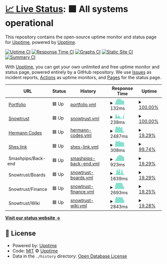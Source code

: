 # [📈 Live Status](https://itishermann.me): <!--live status--> **🟩 All systems operational**

This repository contains the open-source uptime monitor and status page for [Upptime](https://upptime.js.org), powered by [Upptime](https://github.com/upptime/upptime).

[![Uptime CI](https://github.com/koj-co/upptime/workflows/Uptime%20CI/badge.svg)](https://github.com/koj-co/upptime/actions?query=workflow%3A%22Uptime+CI%22)
[![Response Time CI](https://github.com/koj-co/upptime/workflows/Response%20Time%20CI/badge.svg)](https://github.com/koj-co/upptime/actions?query=workflow%3A%22Response+Time+CI%22)
[![Graphs CI](https://github.com/koj-co/upptime/workflows/Graphs%20CI/badge.svg)](https://github.com/koj-co/upptime/actions?query=workflow%3A%22Graphs+CI%22)
[![Static Site CI](https://github.com/koj-co/upptime/workflows/Static%20Site%20CI/badge.svg)](https://github.com/koj-co/upptime/actions?query=workflow%3A%22Static+Site+CI%22)
[![Summary CI](https://github.com/koj-co/upptime/workflows/Summary%20CI/badge.svg)](https://github.com/koj-co/upptime/actions?query=workflow%3A%22Summary+CI%22)

With [Upptime](https://upptime.js.org), you can get your own unlimited and free uptime monitor and status page, powered entirely by a GitHub repository. We use [Issues](https://github.com/upptime/upptime/issues) as incident reports, [Actions](https://github.com/upptime/upptime/actions) as uptime monitors, and [Pages](https://itishermann.me) for the status page.

<!--start: status pages-->
<!-- This summary is generated by Upptime (https://github.com/upptime/upptime) -->
<!-- Do not edit this manually, your changes will be overwritten -->
<!-- prettier-ignore -->
| URL | Status | History | Response Time | Uptime |
| --- | ------ | ------- | ------------- | ------ |
| <img alt="" src="https://favicons.githubusercontent.com/itishermann.me" height="13"> [Portfolio](https://itishermann.me) | 🟩 Up | [portfolio.yml](https://github.com/itishermann/upptime/commits/HEAD/history/portfolio.yml) | <details><summary><img alt="Response time graph" src="./graphs/portfolio/response-time-week.png" height="20"> 132ms</summary><br><a href="https://itishermann.me/history/portfolio"><img alt="Response time 145" src="https://img.shields.io/endpoint?url=https%3A%2F%2Fraw.githubusercontent.com%2Fitishermann%2Fupptime%2FHEAD%2Fapi%2Fportfolio%2Fresponse-time.json"></a><br><a href="https://itishermann.me/history/portfolio"><img alt="24-hour response time 106" src="https://img.shields.io/endpoint?url=https%3A%2F%2Fraw.githubusercontent.com%2Fitishermann%2Fupptime%2FHEAD%2Fapi%2Fportfolio%2Fresponse-time-day.json"></a><br><a href="https://itishermann.me/history/portfolio"><img alt="7-day response time 132" src="https://img.shields.io/endpoint?url=https%3A%2F%2Fraw.githubusercontent.com%2Fitishermann%2Fupptime%2FHEAD%2Fapi%2Fportfolio%2Fresponse-time-week.json"></a><br><a href="https://itishermann.me/history/portfolio"><img alt="30-day response time 151" src="https://img.shields.io/endpoint?url=https%3A%2F%2Fraw.githubusercontent.com%2Fitishermann%2Fupptime%2FHEAD%2Fapi%2Fportfolio%2Fresponse-time-month.json"></a><br><a href="https://itishermann.me/history/portfolio"><img alt="1-year response time 145" src="https://img.shields.io/endpoint?url=https%3A%2F%2Fraw.githubusercontent.com%2Fitishermann%2Fupptime%2FHEAD%2Fapi%2Fportfolio%2Fresponse-time-year.json"></a></details> | <details><summary><a href="https://itishermann.me/history/portfolio">100.00%</a></summary><a href="https://itishermann.me/history/portfolio"><img alt="All-time uptime 100.00%" src="https://img.shields.io/endpoint?url=https%3A%2F%2Fraw.githubusercontent.com%2Fitishermann%2Fupptime%2FHEAD%2Fapi%2Fportfolio%2Fuptime.json"></a><br><a href="https://itishermann.me/history/portfolio"><img alt="24-hour uptime 100.00%" src="https://img.shields.io/endpoint?url=https%3A%2F%2Fraw.githubusercontent.com%2Fitishermann%2Fupptime%2FHEAD%2Fapi%2Fportfolio%2Fuptime-day.json"></a><br><a href="https://itishermann.me/history/portfolio"><img alt="7-day uptime 100.00%" src="https://img.shields.io/endpoint?url=https%3A%2F%2Fraw.githubusercontent.com%2Fitishermann%2Fupptime%2FHEAD%2Fapi%2Fportfolio%2Fuptime-week.json"></a><br><a href="https://itishermann.me/history/portfolio"><img alt="30-day uptime 100.00%" src="https://img.shields.io/endpoint?url=https%3A%2F%2Fraw.githubusercontent.com%2Fitishermann%2Fupptime%2FHEAD%2Fapi%2Fportfolio%2Fuptime-month.json"></a><br><a href="https://itishermann.me/history/portfolio"><img alt="1-year uptime 100.00%" src="https://img.shields.io/endpoint?url=https%3A%2F%2Fraw.githubusercontent.com%2Fitishermann%2Fupptime%2FHEAD%2Fapi%2Fportfolio%2Fuptime-year.json"></a></details>
| <img alt="" src="https://favicons.githubusercontent.com/www.snowtrust.fr" height="13"> [Snowtrust](https://www.snowtrust.fr) | 🟩 Up | [snowtrust.yml](https://github.com/itishermann/upptime/commits/HEAD/history/snowtrust.yml) | <details><summary><img alt="Response time graph" src="./graphs/snowtrust/response-time-week.png" height="20"> 238ms</summary><br><a href="https://itishermann.me/history/snowtrust"><img alt="Response time 363" src="https://img.shields.io/endpoint?url=https%3A%2F%2Fraw.githubusercontent.com%2Fitishermann%2Fupptime%2FHEAD%2Fapi%2Fsnowtrust%2Fresponse-time.json"></a><br><a href="https://itishermann.me/history/snowtrust"><img alt="24-hour response time 587" src="https://img.shields.io/endpoint?url=https%3A%2F%2Fraw.githubusercontent.com%2Fitishermann%2Fupptime%2FHEAD%2Fapi%2Fsnowtrust%2Fresponse-time-day.json"></a><br><a href="https://itishermann.me/history/snowtrust"><img alt="7-day response time 238" src="https://img.shields.io/endpoint?url=https%3A%2F%2Fraw.githubusercontent.com%2Fitishermann%2Fupptime%2FHEAD%2Fapi%2Fsnowtrust%2Fresponse-time-week.json"></a><br><a href="https://itishermann.me/history/snowtrust"><img alt="30-day response time 359" src="https://img.shields.io/endpoint?url=https%3A%2F%2Fraw.githubusercontent.com%2Fitishermann%2Fupptime%2FHEAD%2Fapi%2Fsnowtrust%2Fresponse-time-month.json"></a><br><a href="https://itishermann.me/history/snowtrust"><img alt="1-year response time 363" src="https://img.shields.io/endpoint?url=https%3A%2F%2Fraw.githubusercontent.com%2Fitishermann%2Fupptime%2FHEAD%2Fapi%2Fsnowtrust%2Fresponse-time-year.json"></a></details> | <details><summary><a href="https://itishermann.me/history/snowtrust">100.00%</a></summary><a href="https://itishermann.me/history/snowtrust"><img alt="All-time uptime 99.96%" src="https://img.shields.io/endpoint?url=https%3A%2F%2Fraw.githubusercontent.com%2Fitishermann%2Fupptime%2FHEAD%2Fapi%2Fsnowtrust%2Fuptime.json"></a><br><a href="https://itishermann.me/history/snowtrust"><img alt="24-hour uptime 100.00%" src="https://img.shields.io/endpoint?url=https%3A%2F%2Fraw.githubusercontent.com%2Fitishermann%2Fupptime%2FHEAD%2Fapi%2Fsnowtrust%2Fuptime-day.json"></a><br><a href="https://itishermann.me/history/snowtrust"><img alt="7-day uptime 100.00%" src="https://img.shields.io/endpoint?url=https%3A%2F%2Fraw.githubusercontent.com%2Fitishermann%2Fupptime%2FHEAD%2Fapi%2Fsnowtrust%2Fuptime-week.json"></a><br><a href="https://itishermann.me/history/snowtrust"><img alt="30-day uptime 99.95%" src="https://img.shields.io/endpoint?url=https%3A%2F%2Fraw.githubusercontent.com%2Fitishermann%2Fupptime%2FHEAD%2Fapi%2Fsnowtrust%2Fuptime-month.json"></a><br><a href="https://itishermann.me/history/snowtrust"><img alt="1-year uptime 99.96%" src="https://img.shields.io/endpoint?url=https%3A%2F%2Fraw.githubusercontent.com%2Fitishermann%2Fupptime%2FHEAD%2Fapi%2Fsnowtrust%2Fuptime-year.json"></a></details>
| <img alt="" src="https://favicons.githubusercontent.com/www.hermann.codes" height="13"> [Hermann Codes](https://www.hermann.codes) | 🟩 Up | [hermann-codes.yml](https://github.com/itishermann/upptime/commits/HEAD/history/hermann-codes.yml) | <details><summary><img alt="Response time graph" src="./graphs/hermann-codes/response-time-week.png" height="20"> 2487ms</summary><br><a href="https://itishermann.me/history/hermann-codes"><img alt="Response time 1210" src="https://img.shields.io/endpoint?url=https%3A%2F%2Fraw.githubusercontent.com%2Fitishermann%2Fupptime%2FHEAD%2Fapi%2Fhermann-codes%2Fresponse-time.json"></a><br><a href="https://itishermann.me/history/hermann-codes"><img alt="24-hour response time 633" src="https://img.shields.io/endpoint?url=https%3A%2F%2Fraw.githubusercontent.com%2Fitishermann%2Fupptime%2FHEAD%2Fapi%2Fhermann-codes%2Fresponse-time-day.json"></a><br><a href="https://itishermann.me/history/hermann-codes"><img alt="7-day response time 2487" src="https://img.shields.io/endpoint?url=https%3A%2F%2Fraw.githubusercontent.com%2Fitishermann%2Fupptime%2FHEAD%2Fapi%2Fhermann-codes%2Fresponse-time-week.json"></a><br><a href="https://itishermann.me/history/hermann-codes"><img alt="30-day response time 1265" src="https://img.shields.io/endpoint?url=https%3A%2F%2Fraw.githubusercontent.com%2Fitishermann%2Fupptime%2FHEAD%2Fapi%2Fhermann-codes%2Fresponse-time-month.json"></a><br><a href="https://itishermann.me/history/hermann-codes"><img alt="1-year response time 1210" src="https://img.shields.io/endpoint?url=https%3A%2F%2Fraw.githubusercontent.com%2Fitishermann%2Fupptime%2FHEAD%2Fapi%2Fhermann-codes%2Fresponse-time-year.json"></a></details> | <details><summary><a href="https://itishermann.me/history/hermann-codes">19.29%</a></summary><a href="https://itishermann.me/history/hermann-codes"><img alt="All-time uptime 80.71%" src="https://img.shields.io/endpoint?url=https%3A%2F%2Fraw.githubusercontent.com%2Fitishermann%2Fupptime%2FHEAD%2Fapi%2Fhermann-codes%2Fuptime.json"></a><br><a href="https://itishermann.me/history/hermann-codes"><img alt="24-hour uptime 100.00%" src="https://img.shields.io/endpoint?url=https%3A%2F%2Fraw.githubusercontent.com%2Fitishermann%2Fupptime%2FHEAD%2Fapi%2Fhermann-codes%2Fuptime-day.json"></a><br><a href="https://itishermann.me/history/hermann-codes"><img alt="7-day uptime 19.29%" src="https://img.shields.io/endpoint?url=https%3A%2F%2Fraw.githubusercontent.com%2Fitishermann%2Fupptime%2FHEAD%2Fapi%2Fhermann-codes%2Fuptime-week.json"></a><br><a href="https://itishermann.me/history/hermann-codes"><img alt="30-day uptime 75.86%" src="https://img.shields.io/endpoint?url=https%3A%2F%2Fraw.githubusercontent.com%2Fitishermann%2Fupptime%2FHEAD%2Fapi%2Fhermann-codes%2Fuptime-month.json"></a><br><a href="https://itishermann.me/history/hermann-codes"><img alt="1-year uptime 80.71%" src="https://img.shields.io/endpoint?url=https%3A%2F%2Fraw.githubusercontent.com%2Fitishermann%2Fupptime%2FHEAD%2Fapi%2Fhermann-codes%2Fuptime-year.json"></a></details>
| <img alt="" src="https://favicons.githubusercontent.com/shes.link" height="13"> [Shes.link](https://shes.link) | 🟩 Up | [shes-link.yml](https://github.com/itishermann/upptime/commits/HEAD/history/shes-link.yml) | <details><summary><img alt="Response time graph" src="./graphs/shes-link/response-time-week.png" height="20"> 308ms</summary><br><a href="https://itishermann.me/history/shes-link"><img alt="Response time 935" src="https://img.shields.io/endpoint?url=https%3A%2F%2Fraw.githubusercontent.com%2Fitishermann%2Fupptime%2FHEAD%2Fapi%2Fshes-link%2Fresponse-time.json"></a><br><a href="https://itishermann.me/history/shes-link"><img alt="24-hour response time 239" src="https://img.shields.io/endpoint?url=https%3A%2F%2Fraw.githubusercontent.com%2Fitishermann%2Fupptime%2FHEAD%2Fapi%2Fshes-link%2Fresponse-time-day.json"></a><br><a href="https://itishermann.me/history/shes-link"><img alt="7-day response time 308" src="https://img.shields.io/endpoint?url=https%3A%2F%2Fraw.githubusercontent.com%2Fitishermann%2Fupptime%2FHEAD%2Fapi%2Fshes-link%2Fresponse-time-week.json"></a><br><a href="https://itishermann.me/history/shes-link"><img alt="30-day response time 520" src="https://img.shields.io/endpoint?url=https%3A%2F%2Fraw.githubusercontent.com%2Fitishermann%2Fupptime%2FHEAD%2Fapi%2Fshes-link%2Fresponse-time-month.json"></a><br><a href="https://itishermann.me/history/shes-link"><img alt="1-year response time 935" src="https://img.shields.io/endpoint?url=https%3A%2F%2Fraw.githubusercontent.com%2Fitishermann%2Fupptime%2FHEAD%2Fapi%2Fshes-link%2Fresponse-time-year.json"></a></details> | <details><summary><a href="https://itishermann.me/history/shes-link">99.74%</a></summary><a href="https://itishermann.me/history/shes-link"><img alt="All-time uptime 99.95%" src="https://img.shields.io/endpoint?url=https%3A%2F%2Fraw.githubusercontent.com%2Fitishermann%2Fupptime%2FHEAD%2Fapi%2Fshes-link%2Fuptime.json"></a><br><a href="https://itishermann.me/history/shes-link"><img alt="24-hour uptime 100.00%" src="https://img.shields.io/endpoint?url=https%3A%2F%2Fraw.githubusercontent.com%2Fitishermann%2Fupptime%2FHEAD%2Fapi%2Fshes-link%2Fuptime-day.json"></a><br><a href="https://itishermann.me/history/shes-link"><img alt="7-day uptime 99.74%" src="https://img.shields.io/endpoint?url=https%3A%2F%2Fraw.githubusercontent.com%2Fitishermann%2Fupptime%2FHEAD%2Fapi%2Fshes-link%2Fuptime-week.json"></a><br><a href="https://itishermann.me/history/shes-link"><img alt="30-day uptime 99.94%" src="https://img.shields.io/endpoint?url=https%3A%2F%2Fraw.githubusercontent.com%2Fitishermann%2Fupptime%2FHEAD%2Fapi%2Fshes-link%2Fuptime-month.json"></a><br><a href="https://itishermann.me/history/shes-link"><img alt="1-year uptime 99.95%" src="https://img.shields.io/endpoint?url=https%3A%2F%2Fraw.githubusercontent.com%2Fitishermann%2Fupptime%2FHEAD%2Fapi%2Fshes-link%2Fuptime-year.json"></a></details>
| <img alt="" src="https://favicons.githubusercontent.com/null" height="13"> Smashpips/Back-end | 🟩 Up | [smashpips-back-end.yml](https://github.com/itishermann/upptime/commits/HEAD/history/smashpips-back-end.yml) | <details><summary><img alt="Response time graph" src="./graphs/smashpips-back-end/response-time-week.png" height="20"> 923ms</summary><br><a href="https://itishermann.me/history/smashpips-back-end"><img alt="Response time 1402" src="https://img.shields.io/endpoint?url=https%3A%2F%2Fraw.githubusercontent.com%2Fitishermann%2Fupptime%2FHEAD%2Fapi%2Fsmashpips-back-end%2Fresponse-time.json"></a><br><a href="https://itishermann.me/history/smashpips-back-end"><img alt="24-hour response time 730" src="https://img.shields.io/endpoint?url=https%3A%2F%2Fraw.githubusercontent.com%2Fitishermann%2Fupptime%2FHEAD%2Fapi%2Fsmashpips-back-end%2Fresponse-time-day.json"></a><br><a href="https://itishermann.me/history/smashpips-back-end"><img alt="7-day response time 923" src="https://img.shields.io/endpoint?url=https%3A%2F%2Fraw.githubusercontent.com%2Fitishermann%2Fupptime%2FHEAD%2Fapi%2Fsmashpips-back-end%2Fresponse-time-week.json"></a><br><a href="https://itishermann.me/history/smashpips-back-end"><img alt="30-day response time 1200" src="https://img.shields.io/endpoint?url=https%3A%2F%2Fraw.githubusercontent.com%2Fitishermann%2Fupptime%2FHEAD%2Fapi%2Fsmashpips-back-end%2Fresponse-time-month.json"></a><br><a href="https://itishermann.me/history/smashpips-back-end"><img alt="1-year response time 1402" src="https://img.shields.io/endpoint?url=https%3A%2F%2Fraw.githubusercontent.com%2Fitishermann%2Fupptime%2FHEAD%2Fapi%2Fsmashpips-back-end%2Fresponse-time-year.json"></a></details> | <details><summary><a href="https://itishermann.me/history/smashpips-back-end">19.29%</a></summary><a href="https://itishermann.me/history/smashpips-back-end"><img alt="All-time uptime 80.88%" src="https://img.shields.io/endpoint?url=https%3A%2F%2Fraw.githubusercontent.com%2Fitishermann%2Fupptime%2FHEAD%2Fapi%2Fsmashpips-back-end%2Fuptime.json"></a><br><a href="https://itishermann.me/history/smashpips-back-end"><img alt="24-hour uptime 100.00%" src="https://img.shields.io/endpoint?url=https%3A%2F%2Fraw.githubusercontent.com%2Fitishermann%2Fupptime%2FHEAD%2Fapi%2Fsmashpips-back-end%2Fuptime-day.json"></a><br><a href="https://itishermann.me/history/smashpips-back-end"><img alt="7-day uptime 19.29%" src="https://img.shields.io/endpoint?url=https%3A%2F%2Fraw.githubusercontent.com%2Fitishermann%2Fupptime%2FHEAD%2Fapi%2Fsmashpips-back-end%2Fuptime-week.json"></a><br><a href="https://itishermann.me/history/smashpips-back-end"><img alt="30-day uptime 76.07%" src="https://img.shields.io/endpoint?url=https%3A%2F%2Fraw.githubusercontent.com%2Fitishermann%2Fupptime%2FHEAD%2Fapi%2Fsmashpips-back-end%2Fuptime-month.json"></a><br><a href="https://itishermann.me/history/smashpips-back-end"><img alt="1-year uptime 80.88%" src="https://img.shields.io/endpoint?url=https%3A%2F%2Fraw.githubusercontent.com%2Fitishermann%2Fupptime%2FHEAD%2Fapi%2Fsmashpips-back-end%2Fuptime-year.json"></a></details>
| <img alt="" src="https://favicons.githubusercontent.com/null" height="13"> Snowtrust/Boards | 🟩 Up | [snowtrust-boards.yml](https://github.com/itishermann/upptime/commits/HEAD/history/snowtrust-boards.yml) | <details><summary><img alt="Response time graph" src="./graphs/snowtrust-boards/response-time-week.png" height="20"> 1639ms</summary><br><a href="https://itishermann.me/history/snowtrust-boards"><img alt="Response time 1051" src="https://img.shields.io/endpoint?url=https%3A%2F%2Fraw.githubusercontent.com%2Fitishermann%2Fupptime%2FHEAD%2Fapi%2Fsnowtrust-boards%2Fresponse-time.json"></a><br><a href="https://itishermann.me/history/snowtrust-boards"><img alt="24-hour response time 596" src="https://img.shields.io/endpoint?url=https%3A%2F%2Fraw.githubusercontent.com%2Fitishermann%2Fupptime%2FHEAD%2Fapi%2Fsnowtrust-boards%2Fresponse-time-day.json"></a><br><a href="https://itishermann.me/history/snowtrust-boards"><img alt="7-day response time 1639" src="https://img.shields.io/endpoint?url=https%3A%2F%2Fraw.githubusercontent.com%2Fitishermann%2Fupptime%2FHEAD%2Fapi%2Fsnowtrust-boards%2Fresponse-time-week.json"></a><br><a href="https://itishermann.me/history/snowtrust-boards"><img alt="30-day response time 1082" src="https://img.shields.io/endpoint?url=https%3A%2F%2Fraw.githubusercontent.com%2Fitishermann%2Fupptime%2FHEAD%2Fapi%2Fsnowtrust-boards%2Fresponse-time-month.json"></a><br><a href="https://itishermann.me/history/snowtrust-boards"><img alt="1-year response time 1051" src="https://img.shields.io/endpoint?url=https%3A%2F%2Fraw.githubusercontent.com%2Fitishermann%2Fupptime%2FHEAD%2Fapi%2Fsnowtrust-boards%2Fresponse-time-year.json"></a></details> | <details><summary><a href="https://itishermann.me/history/snowtrust-boards">19.29%</a></summary><a href="https://itishermann.me/history/snowtrust-boards"><img alt="All-time uptime 80.76%" src="https://img.shields.io/endpoint?url=https%3A%2F%2Fraw.githubusercontent.com%2Fitishermann%2Fupptime%2FHEAD%2Fapi%2Fsnowtrust-boards%2Fuptime.json"></a><br><a href="https://itishermann.me/history/snowtrust-boards"><img alt="24-hour uptime 100.00%" src="https://img.shields.io/endpoint?url=https%3A%2F%2Fraw.githubusercontent.com%2Fitishermann%2Fupptime%2FHEAD%2Fapi%2Fsnowtrust-boards%2Fuptime-day.json"></a><br><a href="https://itishermann.me/history/snowtrust-boards"><img alt="7-day uptime 19.29%" src="https://img.shields.io/endpoint?url=https%3A%2F%2Fraw.githubusercontent.com%2Fitishermann%2Fupptime%2FHEAD%2Fapi%2Fsnowtrust-boards%2Fuptime-week.json"></a><br><a href="https://itishermann.me/history/snowtrust-boards"><img alt="30-day uptime 75.89%" src="https://img.shields.io/endpoint?url=https%3A%2F%2Fraw.githubusercontent.com%2Fitishermann%2Fupptime%2FHEAD%2Fapi%2Fsnowtrust-boards%2Fuptime-month.json"></a><br><a href="https://itishermann.me/history/snowtrust-boards"><img alt="1-year uptime 80.76%" src="https://img.shields.io/endpoint?url=https%3A%2F%2Fraw.githubusercontent.com%2Fitishermann%2Fupptime%2FHEAD%2Fapi%2Fsnowtrust-boards%2Fuptime-year.json"></a></details>
| <img alt="" src="https://favicons.githubusercontent.com/null" height="13"> Snowtrust/Finance | 🟩 Up | [snowtrust-finance.yml](https://github.com/itishermann/upptime/commits/HEAD/history/snowtrust-finance.yml) | <details><summary><img alt="Response time graph" src="./graphs/snowtrust-finance/response-time-week.png" height="20"> 2693ms</summary><br><a href="https://itishermann.me/history/snowtrust-finance"><img alt="Response time 1844" src="https://img.shields.io/endpoint?url=https%3A%2F%2Fraw.githubusercontent.com%2Fitishermann%2Fupptime%2FHEAD%2Fapi%2Fsnowtrust-finance%2Fresponse-time.json"></a><br><a href="https://itishermann.me/history/snowtrust-finance"><img alt="24-hour response time 1185" src="https://img.shields.io/endpoint?url=https%3A%2F%2Fraw.githubusercontent.com%2Fitishermann%2Fupptime%2FHEAD%2Fapi%2Fsnowtrust-finance%2Fresponse-time-day.json"></a><br><a href="https://itishermann.me/history/snowtrust-finance"><img alt="7-day response time 2693" src="https://img.shields.io/endpoint?url=https%3A%2F%2Fraw.githubusercontent.com%2Fitishermann%2Fupptime%2FHEAD%2Fapi%2Fsnowtrust-finance%2Fresponse-time-week.json"></a><br><a href="https://itishermann.me/history/snowtrust-finance"><img alt="30-day response time 1838" src="https://img.shields.io/endpoint?url=https%3A%2F%2Fraw.githubusercontent.com%2Fitishermann%2Fupptime%2FHEAD%2Fapi%2Fsnowtrust-finance%2Fresponse-time-month.json"></a><br><a href="https://itishermann.me/history/snowtrust-finance"><img alt="1-year response time 1844" src="https://img.shields.io/endpoint?url=https%3A%2F%2Fraw.githubusercontent.com%2Fitishermann%2Fupptime%2FHEAD%2Fapi%2Fsnowtrust-finance%2Fresponse-time-year.json"></a></details> | <details><summary><a href="https://itishermann.me/history/snowtrust-finance">19.25%</a></summary><a href="https://itishermann.me/history/snowtrust-finance"><img alt="All-time uptime 80.83%" src="https://img.shields.io/endpoint?url=https%3A%2F%2Fraw.githubusercontent.com%2Fitishermann%2Fupptime%2FHEAD%2Fapi%2Fsnowtrust-finance%2Fuptime.json"></a><br><a href="https://itishermann.me/history/snowtrust-finance"><img alt="24-hour uptime 99.76%" src="https://img.shields.io/endpoint?url=https%3A%2F%2Fraw.githubusercontent.com%2Fitishermann%2Fupptime%2FHEAD%2Fapi%2Fsnowtrust-finance%2Fuptime-day.json"></a><br><a href="https://itishermann.me/history/snowtrust-finance"><img alt="7-day uptime 19.25%" src="https://img.shields.io/endpoint?url=https%3A%2F%2Fraw.githubusercontent.com%2Fitishermann%2Fupptime%2FHEAD%2Fapi%2Fsnowtrust-finance%2Fuptime-week.json"></a><br><a href="https://itishermann.me/history/snowtrust-finance"><img alt="30-day uptime 75.98%" src="https://img.shields.io/endpoint?url=https%3A%2F%2Fraw.githubusercontent.com%2Fitishermann%2Fupptime%2FHEAD%2Fapi%2Fsnowtrust-finance%2Fuptime-month.json"></a><br><a href="https://itishermann.me/history/snowtrust-finance"><img alt="1-year uptime 80.83%" src="https://img.shields.io/endpoint?url=https%3A%2F%2Fraw.githubusercontent.com%2Fitishermann%2Fupptime%2FHEAD%2Fapi%2Fsnowtrust-finance%2Fuptime-year.json"></a></details>
| <img alt="" src="https://favicons.githubusercontent.com/null" height="13"> Snowtrust/Wiki | 🟩 Up | [snowtrust-wiki.yml](https://github.com/itishermann/upptime/commits/HEAD/history/snowtrust-wiki.yml) | <details><summary><img alt="Response time graph" src="./graphs/snowtrust-wiki/response-time-week.png" height="20"> 2843ms</summary><br><a href="https://itishermann.me/history/snowtrust-wiki"><img alt="Response time 1823" src="https://img.shields.io/endpoint?url=https%3A%2F%2Fraw.githubusercontent.com%2Fitishermann%2Fupptime%2FHEAD%2Fapi%2Fsnowtrust-wiki%2Fresponse-time.json"></a><br><a href="https://itishermann.me/history/snowtrust-wiki"><img alt="24-hour response time 1195" src="https://img.shields.io/endpoint?url=https%3A%2F%2Fraw.githubusercontent.com%2Fitishermann%2Fupptime%2FHEAD%2Fapi%2Fsnowtrust-wiki%2Fresponse-time-day.json"></a><br><a href="https://itishermann.me/history/snowtrust-wiki"><img alt="7-day response time 2843" src="https://img.shields.io/endpoint?url=https%3A%2F%2Fraw.githubusercontent.com%2Fitishermann%2Fupptime%2FHEAD%2Fapi%2Fsnowtrust-wiki%2Fresponse-time-week.json"></a><br><a href="https://itishermann.me/history/snowtrust-wiki"><img alt="30-day response time 1783" src="https://img.shields.io/endpoint?url=https%3A%2F%2Fraw.githubusercontent.com%2Fitishermann%2Fupptime%2FHEAD%2Fapi%2Fsnowtrust-wiki%2Fresponse-time-month.json"></a><br><a href="https://itishermann.me/history/snowtrust-wiki"><img alt="1-year response time 1823" src="https://img.shields.io/endpoint?url=https%3A%2F%2Fraw.githubusercontent.com%2Fitishermann%2Fupptime%2FHEAD%2Fapi%2Fsnowtrust-wiki%2Fresponse-time-year.json"></a></details> | <details><summary><a href="https://itishermann.me/history/snowtrust-wiki">19.28%</a></summary><a href="https://itishermann.me/history/snowtrust-wiki"><img alt="All-time uptime 80.64%" src="https://img.shields.io/endpoint?url=https%3A%2F%2Fraw.githubusercontent.com%2Fitishermann%2Fupptime%2FHEAD%2Fapi%2Fsnowtrust-wiki%2Fuptime.json"></a><br><a href="https://itishermann.me/history/snowtrust-wiki"><img alt="24-hour uptime 100.00%" src="https://img.shields.io/endpoint?url=https%3A%2F%2Fraw.githubusercontent.com%2Fitishermann%2Fupptime%2FHEAD%2Fapi%2Fsnowtrust-wiki%2Fuptime-day.json"></a><br><a href="https://itishermann.me/history/snowtrust-wiki"><img alt="7-day uptime 19.28%" src="https://img.shields.io/endpoint?url=https%3A%2F%2Fraw.githubusercontent.com%2Fitishermann%2Fupptime%2FHEAD%2Fapi%2Fsnowtrust-wiki%2Fuptime-week.json"></a><br><a href="https://itishermann.me/history/snowtrust-wiki"><img alt="30-day uptime 75.74%" src="https://img.shields.io/endpoint?url=https%3A%2F%2Fraw.githubusercontent.com%2Fitishermann%2Fupptime%2FHEAD%2Fapi%2Fsnowtrust-wiki%2Fuptime-month.json"></a><br><a href="https://itishermann.me/history/snowtrust-wiki"><img alt="1-year uptime 80.64%" src="https://img.shields.io/endpoint?url=https%3A%2F%2Fraw.githubusercontent.com%2Fitishermann%2Fupptime%2FHEAD%2Fapi%2Fsnowtrust-wiki%2Fuptime-year.json"></a></details>

<!--end: status pages-->

[**Visit our status website →**](https://itishermann.me)

## 📄 License

- Powered by: [Upptime](https://github.com/upptime/upptime)
- Code: [MIT](./LICENSE) © [Upptime](https://upptime.js.org)
- Data in the `./history` directory: [Open Database License](https://opendatacommons.org/licenses/odbl/1-0/)
